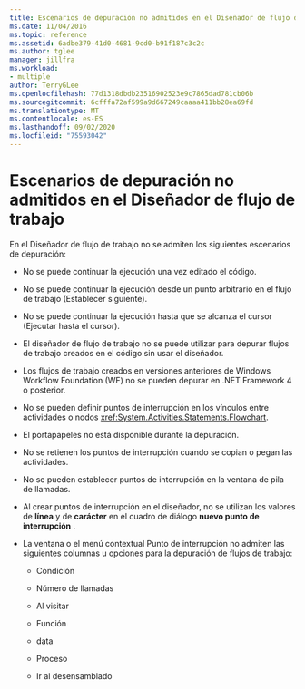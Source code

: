 ```yaml
---
title: Escenarios de depuración no admitidos en el Diseñador de flujo de trabajo
ms.date: 11/04/2016
ms.topic: reference
ms.assetid: 6adbe379-41d0-4681-9cd0-b91f187c3c2c
ms.author: tglee
manager: jillfra
ms.workload:
- multiple
author: TerryGLee
ms.openlocfilehash: 77d1318dbdb23516902523e9c7865dad781cb06b
ms.sourcegitcommit: 6cfffa72af599a9d667249caaaa411bb28ea69fd
ms.translationtype: MT
ms.contentlocale: es-ES
ms.lasthandoff: 09/02/2020
ms.locfileid: "75593042"
---
```

# <a name="unsupported-debugging-scenarios-in-the-workflow-designer"></a>Escenarios de depuración no admitidos en el Diseñador de flujo de trabajo

En el Diseñador de flujo de trabajo no se admiten los siguientes escenarios de depuración:

- No se puede continuar la ejecución una vez editado el código.

- No se puede continuar la ejecución desde un punto arbitrario en el flujo de trabajo (Establecer siguiente).

- No se puede continuar la ejecución hasta que se alcanza el cursor (Ejecutar hasta el cursor).

- El diseñador de flujo de trabajo no se puede utilizar para depurar flujos de trabajo creados en el código sin usar el diseñador.

- Los flujos de trabajo creados en versiones anteriores de Windows Workflow Foundation (WF) no se pueden depurar en .NET Framework 4 o posterior.

- No se pueden definir puntos de interrupción en los vínculos entre actividades o nodos <xref:System.Activities.Statements.Flowchart>.

- El portapapeles no está disponible durante la depuración.

- No se retienen los puntos de interrupción cuando se copian o pegan las actividades.

- No se pueden establecer puntos de interrupción en la ventana de pila de llamadas.

- Al crear puntos de interrupción en el diseñador, no se utilizan los valores de **línea** y de **carácter** en el cuadro de diálogo **nuevo punto de interrupción** .

- La ventana o el menú contextual Punto de interrupción no admiten las siguientes columnas u opciones para la depuración de flujos de trabajo:

  - Condición

  - Número de llamadas

  - Al visitar

  - Función

  - data

  - Proceso

  - Ir al desensamblado
